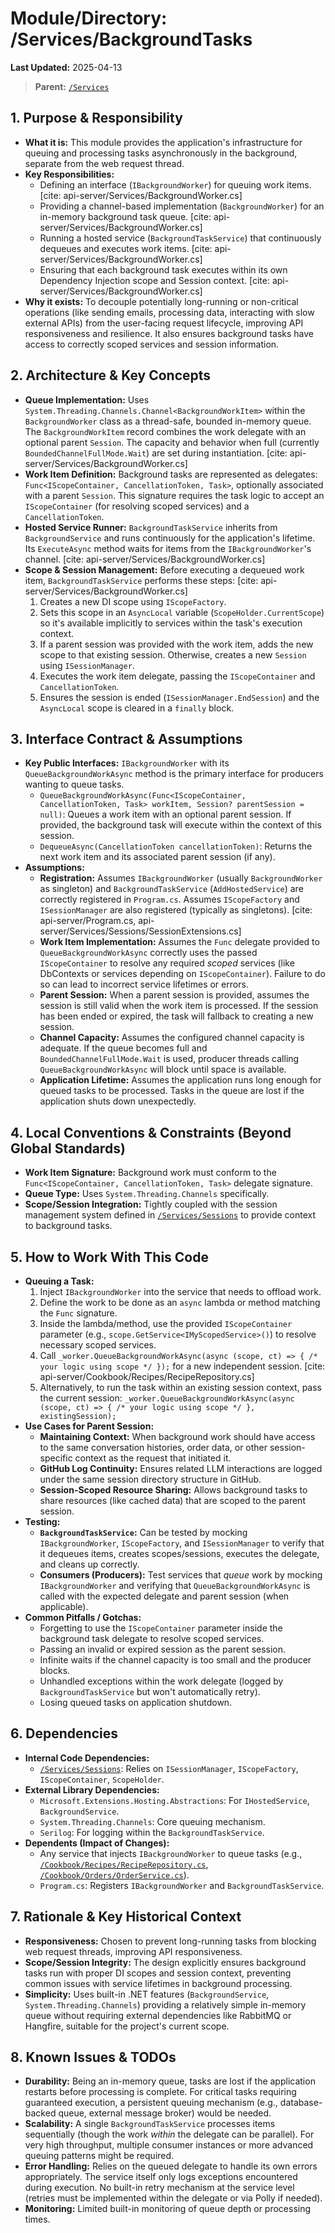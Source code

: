 # Module/Directory: /Services/BackgroundTasks

**Last Updated:** 2025-04-13

> **Parent:** [`/Services`](../README.md)

## 1. Purpose & Responsibility

* **What it is:** This module provides the application's infrastructure for queuing and processing tasks asynchronously in the background, separate from the web request thread.
* **Key Responsibilities:**
    * Defining an interface (`IBackgroundWorker`) for queuing work items. [cite: api-server/Services/BackgroundWorker.cs]
    * Providing a channel-based implementation (`BackgroundWorker`) for an in-memory background task queue. [cite: api-server/Services/BackgroundWorker.cs]
    * Running a hosted service (`BackgroundTaskService`) that continuously dequeues and executes work items. [cite: api-server/Services/BackgroundWorker.cs]
    * Ensuring that each background task executes within its own Dependency Injection scope and Session context. [cite: api-server/Services/BackgroundWorker.cs]
* **Why it exists:** To decouple potentially long-running or non-critical operations (like sending emails, processing data, interacting with slow external APIs) from the user-facing request lifecycle, improving API responsiveness and resilience. It also ensures background tasks have access to correctly scoped services and session information.

## 2. Architecture & Key Concepts

* **Queue Implementation:** Uses `System.Threading.Channels.Channel<BackgroundWorkItem>` within the `BackgroundWorker` class as a thread-safe, bounded in-memory queue. The `BackgroundWorkItem` record combines the work delegate with an optional parent `Session`. The capacity and behavior when full (currently `BoundedChannelFullMode.Wait`) are set during instantiation. [cite: api-server/Services/BackgroundWorker.cs]
* **Work Item Definition:** Background tasks are represented as delegates: `Func<IScopeContainer, CancellationToken, Task>`, optionally associated with a parent `Session`. This signature requires the task logic to accept an `IScopeContainer` (for resolving scoped services) and a `CancellationToken`.
* **Hosted Service Runner:** `BackgroundTaskService` inherits from `BackgroundService` and runs continuously for the application's lifetime. Its `ExecuteAsync` method waits for items from the `IBackgroundWorker`'s channel. [cite: api-server/Services/BackgroundWorker.cs]
* **Scope & Session Management:** Before executing a dequeued work item, `BackgroundTaskService` performs these steps: [cite: api-server/Services/BackgroundWorker.cs]
    1. Creates a new DI scope using `IScopeFactory`.
    2. Sets this scope in an `AsyncLocal` variable (`ScopeHolder.CurrentScope`) so it's available implicitly to services within the task's execution context.
    3. If a parent session was provided with the work item, adds the new scope to that existing session. Otherwise, creates a new `Session` using `ISessionManager`.
    4. Executes the work item delegate, passing the `IScopeContainer` and `CancellationToken`.
    5. Ensures the session is ended (`ISessionManager.EndSession`) and the `AsyncLocal` scope is cleared in a `finally` block.

## 3. Interface Contract & Assumptions

* **Key Public Interfaces:** `IBackgroundWorker` with its `QueueBackgroundWorkAsync` method is the primary interface for producers wanting to queue tasks.
    * `QueueBackgroundWorkAsync(Func<IScopeContainer, CancellationToken, Task> workItem, Session? parentSession = null)`: Queues a work item with an optional parent session. If provided, the background task will execute within the context of this session.
    * `DequeueAsync(CancellationToken cancellationToken)`: Returns the next work item and its associated parent session (if any).
* **Assumptions:**
    * **Registration:** Assumes `IBackgroundWorker` (usually `BackgroundWorker` as singleton) and `BackgroundTaskService` (`AddHostedService`) are correctly registered in `Program.cs`. Assumes `IScopeFactory` and `ISessionManager` are also registered (typically as singletons). [cite: api-server/Program.cs, api-server/Services/Sessions/SessionExtensions.cs]
    * **Work Item Implementation:** Assumes the `Func` delegate provided to `QueueBackgroundWorkAsync` correctly uses the passed `IScopeContainer` to resolve any required *scoped* services (like DbContexts or services depending on `IScopeContainer`). Failure to do so can lead to incorrect service lifetimes or errors.
    * **Parent Session:** When a parent session is provided, assumes the session is still valid when the work item is processed. If the session has been ended or expired, the task will fallback to creating a new session.
    * **Channel Capacity:** Assumes the configured channel capacity is adequate. If the queue becomes full and `BoundedChannelFullMode.Wait` is used, producer threads calling `QueueBackgroundWorkAsync` will block until space is available.
    * **Application Lifetime:** Assumes the application runs long enough for queued tasks to be processed. Tasks in the queue are lost if the application shuts down unexpectedly.

## 4. Local Conventions & Constraints (Beyond Global Standards)

* **Work Item Signature:** Background work must conform to the `Func<IScopeContainer, CancellationToken, Task>` delegate signature.
* **Queue Type:** Uses `System.Threading.Channels` specifically.
* **Scope/Session Integration:** Tightly coupled with the session management system defined in [`/Services/Sessions`](../Sessions/README.md) to provide context to background tasks.

## 5. How to Work With This Code

* **Queuing a Task:**
    1. Inject `IBackgroundWorker` into the service that needs to offload work.
    2. Define the work to be done as an `async` lambda or method matching the `Func` signature.
    3. Inside the lambda/method, use the provided `IScopeContainer` parameter (e.g., `scope.GetService<IMyScopedService>()`) to resolve necessary scoped services.
    4. Call `_worker.QueueBackgroundWorkAsync(async (scope, ct) => { /* your logic using scope */ });` for a new independent session. [cite: api-server/Cookbook/Recipes/RecipeRepository.cs]
    5. Alternatively, to run the task within an existing session context, pass the current session: `_worker.QueueBackgroundWorkAsync(async (scope, ct) => { /* your logic using scope */ }, existingSession);`
* **Use Cases for Parent Session:**
    * **Maintaining Context:** When background work should have access to the same conversation histories, order data, or other session-specific context as the request that initiated it.
    * **GitHub Log Continuity:** Ensures related LLM interactions are logged under the same session directory structure in GitHub.
    * **Session-Scoped Resource Sharing:** Allows background tasks to share resources (like cached data) that are scoped to the parent session.
* **Testing:**
    * **`BackgroundTaskService`:** Can be tested by mocking `IBackgroundWorker`, `IScopeFactory`, and `ISessionManager` to verify that it dequeues items, creates scopes/sessions, executes the delegate, and cleans up correctly.
    * **Consumers (Producers):** Test services that *queue* work by mocking `IBackgroundWorker` and verifying that `QueueBackgroundWorkAsync` is called with the expected delegate and parent session (when applicable).
* **Common Pitfalls / Gotchas:** 
    * Forgetting to use the `IScopeContainer` parameter inside the background task delegate to resolve scoped services. 
    * Passing an invalid or expired session as the parent session.
    * Infinite waits if the channel capacity is too small and the producer blocks. 
    * Unhandled exceptions within the work delegate (logged by `BackgroundTaskService` but won't automatically retry). 
    * Losing queued tasks on application shutdown.

## 6. Dependencies

* **Internal Code Dependencies:**
    * [`/Services/Sessions`](../Sessions/README.md): Relies on `ISessionManager`, `IScopeFactory`, `IScopeContainer`, `ScopeHolder`.
* **External Library Dependencies:**
    * `Microsoft.Extensions.Hosting.Abstractions`: For `IHostedService`, `BackgroundService`.
    * `System.Threading.Channels`: Core queuing mechanism.
    * `Serilog`: For logging within the `BackgroundTaskService`.
* **Dependents (Impact of Changes):**
    * Any service that injects `IBackgroundWorker` to queue tasks (e.g., [`/Cookbook/Recipes/RecipeRepository.cs`](../../Cookbook/Recipes/RecipeRepository.cs), [`/Cookbook/Orders/OrderService.cs`](../../Cookbook/Orders/OrderService.cs)).
    * `Program.cs`: Registers `IBackgroundWorker` and `BackgroundTaskService`.

## 7. Rationale & Key Historical Context

* **Responsiveness:** Chosen to prevent long-running tasks from blocking web request threads, improving API responsiveness.
* **Scope/Session Integrity:** The design explicitly ensures background tasks run with proper DI scopes and session context, preventing common issues with service lifetimes in background processing.
* **Simplicity:** Uses built-in .NET features (`BackgroundService`, `System.Threading.Channels`) providing a relatively simple in-memory queue without requiring external dependencies like RabbitMQ or Hangfire, suitable for the project's current scope.

## 8. Known Issues & TODOs

* **Durability:** Being an in-memory queue, tasks are lost if the application restarts before processing is complete. For critical tasks requiring guaranteed execution, a persistent queuing mechanism (e.g., database-backed queue, external message broker) would be needed.
* **Scalability:** A single `BackgroundTaskService` processes items sequentially (though the work *within* the delegate can be parallel). For very high throughput, multiple consumer instances or more advanced queuing patterns might be required.
* **Error Handling:** Relies on the queued delegate to handle its own errors appropriately. The service itself only logs exceptions encountered during execution. No built-in retry mechanism at the service level (retries must be implemented within the delegate or via Polly if needed).
* **Monitoring:** Limited built-in monitoring of queue depth or processing times.